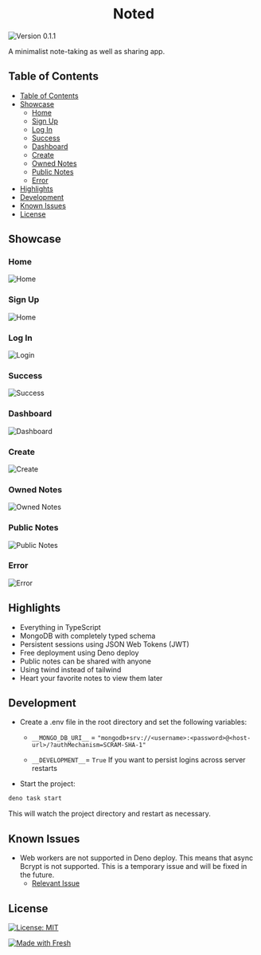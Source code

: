 <center>
<h1>Noted</h1>
</center>

![Version 0.1.1](https://img.shields.io/badge/version-v0.1.1-green.svg)

A minimalist note-taking as well as sharing app.

## Table of Contents

- [Table of Contents](#table-of-contents)
- [Showcase](#showcase)
  - [Home](#home)
  - [Sign Up](#sign-up)
  - [Log In](#log-in)
  - [Success](#success)
  - [Dashboard](#dashboard)
  - [Create](#create)
  - [Owned Notes](#owned-notes)
  - [Public Notes](#public-notes)
  - [Error](#error)
- [Highlights](#highlights)
- [Development](#development)
- [Known Issues](#known-issues)
- [License](#license)

## Showcase

### Home

  ![Home](.github/images/home.png)

### Sign Up

  ![Home](.github/images/signup.png)

### Log In

  ![Login](.github/images/login.png)

### Success

  ![Success](.github/images/success.png)

### Dashboard

  ![Dashboard](.github/images/dashboard.png)

### Create

  ![Create](.github/images/create.png)

### Owned Notes

  ![Owned Notes](.github/images/ownedNote.png)

### Public Notes

  ![Public Notes](.github/images/publicNote.png)
  
### Error

  ![Error](.github/images/error.png)

## Highlights

- Everything in TypeScript
- MongoDB with completely typed schema
- Persistent sessions using JSON Web Tokens (JWT)
- Free deployment using Deno deploy
- Public notes can be shared with anyone
- Using twind instead of tailwind
- Heart your favorite notes to view them later

## Development

- Create a .env file in the root directory and set the following variables:
  - `__MONGO_DB_URI__` = `"mongodb+srv://<username>:<password>@<host-url>/?authMechanism=SCRAM-SHA-1"`

  - ` __DEVELOPMENT__ `= `True` If you want to persist logins across server restarts

- Start the project:

```bash
deno task start
```

This will watch the project directory and restart as necessary.

## Known Issues

- Web workers are not supported in Deno deploy. This means that async Bcrypt is not supported. This is a temporary issue and will be fixed in the future.
  - [Relevant Issue](https://github.com/JamesBroadberry/deno-bcrypt/issues/26)

## License

[![License: MIT](https://img.shields.io/badge/License-MIT-yellow.svg)](https://opensource.org/licenses/MIT)

[![Made with Fresh](https://fresh.deno.dev/fresh-badge-dark.svg)](https://fresh.deno.dev)
